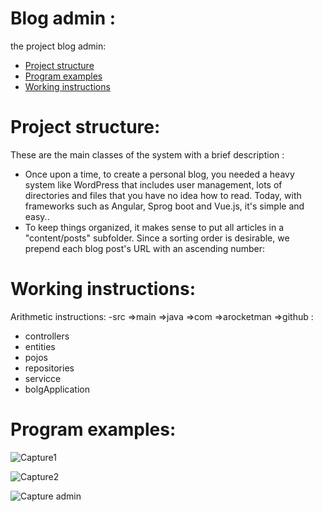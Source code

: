 # Blog admin :
the project blog admin:
* [Project structure](#project-structure)  
* [Program examples](#program-examples)
* [Working instructions](#working-instructions)
# Project structure:
These are the main classes of the system with a brief description :
 - Once upon a time, to create a personal blog, you needed a heavy system like WordPress that includes user management, lots of directories and files that you have no idea how to read. Today, with frameworks such as Angular, Sprog boot and Vue.js, it's simple and easy..
 - To keep things organized, it makes sense to put all articles in a "content/posts" subfolder. Since a sorting order is desirable, we prepend each blog post's URL with an ascending number:
# Working instructions:
Arithmetic instructions:
-src =>main =>java =>com =>arocketman =>github :
 - controllers
 - entities
 - pojos
 - repositories
 - servicce
 - bolgApplication
 # Program examples:
 ![Capture1](https://user-images.githubusercontent.com/59506477/71780861-0b6ed900-2fc8-11ea-80d6-010854c181b7.PNG)

 ![Capture2](https://user-images.githubusercontent.com/59506477/71780855-e8dcc000-2fc7-11ea-89ad-079d6b21ab34.PNG)
 
 ![Capture admin](https://user-images.githubusercontent.com/59506477/71780870-23465d00-2fc8-11ea-8c21-56e9b87a4c50.PNG)
